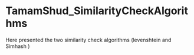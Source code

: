 # TamamShud_SimilarityCheckAlgorithms
Here presented the two similarity check algorithms (levenshtein and Simhash )
